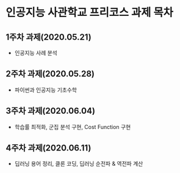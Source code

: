 # 인공지능 사관학교 프리코스 과제 목차

## 1주차 과제(2020.05.21)
+ 인공지능 사례 분석

## 2주차 과제(2020.05.28)
+ 파이썬과 인공지능 기초수학

## 3주차 과제(2020.06.04)
+ 학습률 최적화, 군집 분석 구현, Cost Function 구현

## 4주차 과제(2020.06.11)
+ 딥러닝 용어 정리, 클론 코딩, 딥러닝 순전파 & 역전파 계산
